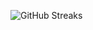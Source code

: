 ![GitHub Streaks](https://github-streaks-mqc9.onrender.com/streak/happilli/image?theme=midnight&cache_bust=1743854289&lang=ja)
